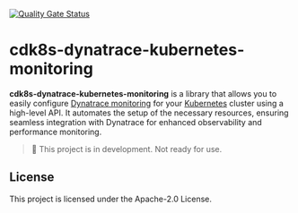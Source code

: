[![Quality Gate Status](https://sonarcloud.io/api/project_badges/measure?project=cdk8s-dynatrace-kubernetes-monitoring&metric=alert_status)](https://sonarcloud.io/summary/new_code?id=cdk8s-dynatrace-kubernetes-monitoring)

# cdk8s-dynatrace-kubernetes-monitoring

**cdk8s-dynatrace-kubernetes-monitoring** is a library that allows you to easily configure
[Dynatrace monitoring](https://www.dynatrace.com/monitoring/technologies/kubernetes-monitoring/)
for your
[Kubernetes](https://kubernetes.io/)
cluster using a high-level API.
It automates the setup of the necessary resources, ensuring seamless integration with Dynatrace for enhanced
observability and performance monitoring.

> :construction: This project is in development. Not ready for use.

## License

This project is licensed under the Apache-2.0 License.
